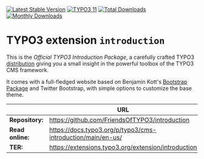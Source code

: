 [![Latest Stable Version](https://poser.pugx.org/typo3/cms-introduction/v/stable.svg)](https://extensions.typo3.org/extension/introduction/)
[![TYPO3 11](https://img.shields.io/badge/TYPO3-11-orange.svg?style=flat-square)](https://get.typo3.org/version/11)
[![Total Downloads](https://poser.pugx.org/typo3/cms-introduction/d/total.svg)](https://packagist.org/packages/typo3/cms-introduction)
[![Monthly Downloads](https://poser.pugx.org/typo3/cms-introduction/d/monthly)](https://packagist.org/packages/typo3/cms-introduction)

# TYPO3 extension `introduction`

This is the *Official TYPO3 Introduction Package*, a carefully crafted TYPO3
[distribution](https://docs.typo3.org/m/typo3/reference-coreapi/main/en-us/ExtensionArchitecture/CreateNewDistribution/Index.html)
giving you a small insight in the powerful toolbox of the TYPO3 CMS framework.

It comes with a full-fledged website based on Benjamin Kott's
[Bootstrap Package](https://extensions.typo3.org/extension/bootstrap_package)
and Twitter Bootstrap, with simple options to customize the base theme.

|                  | URL                                                           |
|------------------|---------------------------------------------------------------|
| **Repository:**  | <https://github.com/FriendsOfTYPO3/introduction>              |
| **Read online:** | <https://docs.typo3.org/p/typo3/cms-introduction/main/en-us/> |
| **TER:**         | <https://extensions.typo3.org/extension/introduction>         |
